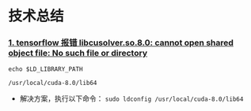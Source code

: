 # 技术总结
### [1. tensorflow 报错 libcusolver.so.8.0: cannot open shared object file: No such file or directory](https://blog.csdn.net/u012223913/article/details/78675284)
`echo $LD_LIBRARY_PATH`

`/usr/local/cuda-8.0/lib64`

* 解决方案，执行以下命令：
`sudo ldconfig /usr/local/cuda-8.0/lib64`
